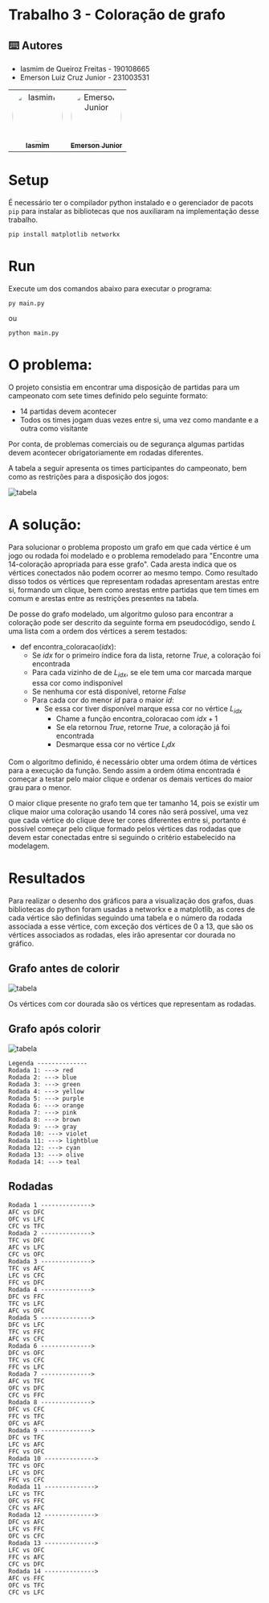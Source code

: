 # Trabalho 3 - Coloração de grafo

<h2>⌨️ Autores</h2>
<ul>
  <li>Iasmim de Queiroz Freitas - 190108665</li>
  <li>Emerson Luiz Cruz Junior - 231003531</li>
</ul>
<table>
  <tr>
    <td align="center"><a href="https://github.com/iasmimqf" target="_blank"><img style="border-radius: 50%;" src="https://github.com/iasmimqf.png" width="100px;" alt="Iasmim"/><br /><sub><b>Iasmim</b></sub></a><br /></td>
    <td align="center"><a href="https://github.com/EmersonJr" target="_blank"><img style="border-radius: 50%;" src="https://github.com/EmersonJr.png" width="100px;" alt="Emerson Junior"/><br /><sub><b>Emerson Junior</b></sub></a><br /></td>
</table>

# Setup

É necessário ter o compilador python instalado e o gerenciador de pacots `pip` para instalar as bibliotecas que nos auxiliaram na implementação desse trabalho.

```shell
pip install matplotlib networkx
```

# Run

Execute um dos comandos abaixo para executar o programa:


```shell
py main.py
```

ou


```shell
python main.py
```

# O problema:

O projeto consistia em encontrar uma disposição de partidas para um campeonato com sete times definido pelo seguinte formato:

- $14$ partidas devem acontecer
- Todos os times jogam duas vezes entre si, uma vez como mandante e a outra como visitante

Por conta, de problemas comerciais ou de segurança algumas partidas devem acontecer obrigatoriamente em rodadas diferentes.

A tabela a seguir apresenta os times participantes do campeonato, bem como as restrições para a disposição dos jogos:

<img alt="tabela" src="./tabela_campeonato.png" />

# A solução:

Para solucionar o problema proposto um grafo em que cada vértice é um jogo ou rodada foi modelado e o problema remodelado para "Encontre uma 14-coloração apropriada para esse grafo". Cada aresta indica que os vértices conectados não podem ocorrer ao mesmo tempo. Como resultado disso todos os vértices que representam rodadas apresentam arestas entre si, formando um clique, bem como arestas entre partidas que tem times em comum e arestas entre as restrições presentes na tabela.

De posse do grafo modelado, um algoritmo guloso para encontrar a coloração pode ser descrito da seguinte forma em pseudocódigo, sendo $L$ uma lista com a ordem dos vértices a serem testados:

- def encontra_coloracao($idx$):
  - Se $idx$ for o primeiro índice fora da lista, retorne $True$, a coloração foi encontrada 
  - Para cada vizinho de de $L_{idx}$, se ele tem uma cor marcada marque essa cor como indisponível
  - Se nenhuma cor está disponível, retorne $False$
  - Para cada cor do menor $id$ para o maior $id$:
    - Se essa cor tiver disponível marque essa cor no vértice $L_{idx}$
      - Chame a função encontra_coloracao com $idx+1$
      -  Se ela retornou $True$, retorne $True$, a coloração já foi encontrada
      -  Desmarque essa cor no vértice $L_idx$

Com o algoritmo definido, é necessário obter uma ordem ótima de vértices para a execução da função. Sendo assim a ordem ótima encontrada é começar a testar pelo maior clique e ordenar os demais vertíces do maior grau para o menor.

O maior clique presente no grafo tem que ter tamanho $14$, pois se existir um clique maior uma coloração usando $14$ cores não será possível, uma vez que cada vértice do clique deve ter cores diferentes entre si, portanto é possível começar pelo clique formado pelos vértices das rodadas que devem estar conectadas entre si seguindo o critério estabelecido na modelagem.

# Resultados

Para realizar o desenho dos gráficos para a visualização dos grafos, duas bibliotecas do python foram usadas a networkx e a matplotlib, as cores de cada vértice são definidas seguindo uma tabela e o número da rodada associada a esse vértice, com exceção dos vértices de $0$ a $13$, que são os vértices associados as rodadas, eles irão apresentar cor dourada no gráfico.

## Grafo antes de colorir

<img alt="tabela" src="./Grafo_pre_coloracao.png" />

Os vértices com cor dourada são os vértices que representam as rodadas.

## Grafo após colorir

<img alt="tabela" src="./grafo_pos_coloracao.png" />

```shell
Legenda --------------
Rodada 1: ---> red
Rodada 2: ---> blue
Rodada 3: ---> green
Rodada 4: ---> yellow
Rodada 5: ---> purple
Rodada 6: ---> orange
Rodada 7: ---> pink
Rodada 8: ---> brown
Rodada 9: ---> gray
Rodada 10: ---> violet
Rodada 11: ---> lightblue
Rodada 12: ---> cyan
Rodada 13: ---> olive
Rodada 14: ---> teal
```

## Rodadas

```shell
Rodada 1 -------------->
AFC vs DFC
OFC vs LFC
CFC vs TFC
Rodada 2 -------------->
TFC vs DFC
AFC vs LFC
CFC vs OFC
Rodada 3 -------------->
TFC vs AFC
LFC vs CFC
FFC vs DFC
Rodada 4 -------------->
DFC vs FFC
TFC vs LFC
AFC vs OFC
Rodada 5 -------------->
DFC vs LFC
TFC vs FFC
AFC vs CFC
Rodada 6 -------------->
DFC vs OFC
TFC vs CFC
FFC vs LFC
Rodada 7 -------------->
AFC vs TFC
OFC vs DFC
CFC vs FFC
Rodada 8 -------------->
DFC vs CFC
FFC vs TFC
OFC vs AFC
Rodada 9 -------------->
DFC vs TFC
LFC vs AFC
FFC vs OFC
Rodada 10 -------------->
TFC vs OFC
LFC vs DFC
FFC vs CFC
Rodada 11 -------------->
LFC vs TFC
OFC vs FFC
CFC vs AFC
Rodada 12 -------------->
DFC vs AFC
LFC vs FFC
OFC vs CFC
Rodada 13 -------------->
LFC vs OFC
FFC vs AFC
CFC vs DFC
Rodada 14 -------------->
AFC vs FFC
OFC vs TFC
CFC vs LFC
```
